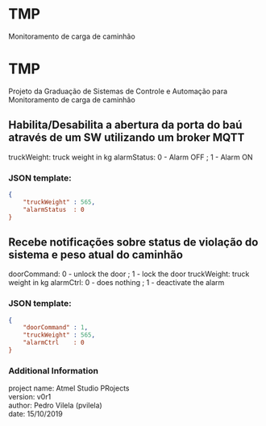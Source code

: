 # TMP
Monitoramento de carga de caminhão

# TMP

Projeto da Graduação de Sistemas de Controle e Automação para Monitoramento de carga de caminhão

## Habilita/Desabilita a abertura da porta do baú através de um SW utilizando um broker MQTT

truckWeight: truck weight in kg
alarmStatus: 0 - Alarm OFF ; 1 - Alarm ON

### JSON template:

```json
{
    "truckWeight" : 565,
    "alarmStatus  : 0
}
```

## Recebe notificações sobre status de violação do sistema e peso atual do caminhão

doorCommand: 0 - unlock the door ; 1 - lock the door
truckWeight: truck weight in kg
alarmCtrl: 0 - does nothing ; 1 - deactivate the alarm
### JSON template:

```json
{
    "doorCommand" : 1,
    "truckWeight" : 565,
    "alarmCtrl    : 0
}
```

### Additional Information 

project name: Atmel Studio PRojects <br/>
version: v0r1 <br/> 
author: Pedro Vilela (pvilela)  
date: 15/10/2019